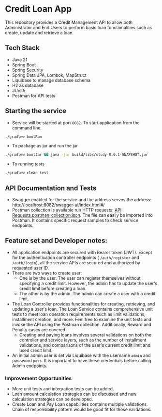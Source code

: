 # Credit Loan App

This repository provides a Credit Management API to allow both Administrator and End Users to perform basic loan
functionalities such as create, update and retrieve a loan.

## Tech Stack

- Java 21
- Spring Boot
- Spring Security
- Spring Data JPA, Lombok, MapStruct
- Liquibase to manage database schema
- H2 as database
- JUnit5
- Postman for API tests

## Starting the service

- Service will be started at port `8082`. To start application from the command line:

```bash
./gradlew bootRun
```

- To package as jar and run the jar

```bash
./gradlew bootJar && java -jar build/libs/study-0.0.1-SNAPSHOT.jar
```

- To running tests

```bash
./gradlew clean test
```

## API Documentation and Tests

- Swagger enabled for the service and the address serves the address: http://localhost:8082/swagger-ui/index.html#/
- Postman collection is available run HTTP
  requests: [API Requests.postman_collection.json](API%20Requests.postman_collection.json). The file can easily be
  imported into Postman. It contains specific request samples to check service endpoints.

## Feature set and Developer notes:

- All application endpoints are secured with Bearer token (JWT). Except for the authentication controller endpoints (
  `/auth/register` and `/auth/login`), all the service APIs are secured and authorized by requested user ID.
- There are two ways to create user:
    - One is by the user. The user can register themselves without specifying a credit limit. However, the admin has to
      update the user's credit limit before creating a loan.
    - The other is by the admin. The admin can create a user with a credit limit.
- The Loan Controller provides functionalities for creating, retrieving, and updating a user's loan. The Loan Service
  contains comprehensive unit tests to meet loan operation requirements such as limit validations, installment creation,
  and more. Feel free to examine the unit tests and invoke the API using the Postman collection. Additionally, Reward
  and Penalty cases are covered.
    - Creating and paying loans involves several validations on both the controller and service layers, such as the
      number of installment validations, and comparisons of the user's current credit limit and used credit limit.
- An initial admin user is set via Liquibase with the username `admin` and password `pass`. It is important to have
  these credentials before calling Admin endpoints.

### Improvement Opportunities

- More unit tests and integration tests can be added.
- Loan amount calculation strategies can be discussed and new calculation strategies can be developed.
- Create Loan and Pay Loan capabilities contains multiple validations. Chain of responsibility pattern would be good fit
  for those validations.
